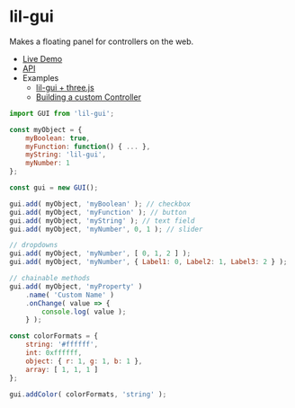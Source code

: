 # lil-gui

Makes a floating panel for controllers on the web.

- [Live Demo](https://georgealways.github.io/lil-gui/?demo)
- [API](https://georgealways.github.io/lil-gui/#api)
- Examples
	- [lil-gui + three.js](https://georgealways.github.io/lil-gui/examples/threejs)
	- [Building a custom Controller](https://georgealways.github.io/lil-gui/examples/customcontroller)

```js
import GUI from 'lil-gui';

const myObject = {
	myBoolean: true,
	myFunction: function() { ... },
	myString: 'lil-gui',
	myNumber: 1
};

const gui = new GUI();

gui.add( myObject, 'myBoolean' ); // checkbox
gui.add( myObject, 'myFunction' ); // button
gui.add( myObject, 'myString' ); // text field
gui.add( myObject, 'myNumber', 0, 1 ); // slider

// dropdowns
gui.add( myObject, 'myNumber', [ 0, 1, 2 ] );
gui.add( myObject, 'myNumber', { Label1: 0, Label2: 1, Label3: 2 } );

// chainable methods
gui.add( myObject, 'myProperty' )
	.name( 'Custom Name' )
	.onChange( value => {
		console.log( value );
	} );

const colorFormats = {
	string: '#ffffff',
	int: 0xffffff,
	object: { r: 1, g: 1, b: 1 },
	array: [ 1, 1, 1 ]
};

gui.addColor( colorFormats, 'string' );
```

